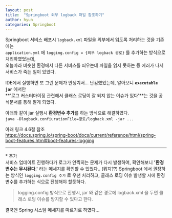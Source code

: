 ```yaml
---
layout: post
title:  "Springboot 외부 logback 파일 참조하기"
author: hyun
categories: Springboot
---
```

<!-- image: {경로} -->
<!-- rating: {0~5} -->

Springboot 서비스 배포시 `logback.xml` 파일을 외부에서 읽도록 처리하는 것을 기존에는  
`application.yml` 에 `logging.config = {외부 logback 경로}` 를 추가하는 방식으로 처리하였었는데,  
오늘따라 비슷한 환경에서 다른 서비스를 띄우는데 파일을 읽지 못하는 등 에러가 나서 서비스가 죽는 일이 있었다.


IDE에서 실행하면 또 그런 문제가 안생겨서... 난감했었는데, 알아보니 **`executable jar`** 에서만  
**'로그 커스터마이징 관련해서 클래스 로딩이 잘 되지 않는 이슈가 있다'**는 것을 공식문서를 통해 알게 되었다.  


아래와 같이 jar 실행시 **환경변수 추가**를 하는 방식으로 해결하였다.  
`java -Dlogback.confiurationFile=경로/logback.xml -jar ...`


아래 링크 4.6절 참조  
<https://docs.spring.io/spring-boot/docs/current/reference/html/spring-boot-features.html#boot-features-logging>


--- 
\* 추가  
서비스 업데이트 진행하다가 로그가 안찍히는 문제가 다시 발생하여, 확인해보니 **'환경변수는 무시된다.'** 라는 메세지를 확인할 수 있었다.. (뭐지??)
Springboot 에서 권장하는 방식인 `logging.config 추가` 로 우선 처리하고, 클래스 로딩 이슈 발생할 시에 환경변수를 추가하는 식으로 진행해야 할듯하다.
> logging.config 방식으로 진행시, jar 와 같은 경로에 logback.xml 을 두면 클래스 로딩 이슈를 방지할 수 있다고 한다.


결국엔 Spring 시스템 메세지를 따르기로 하였다...